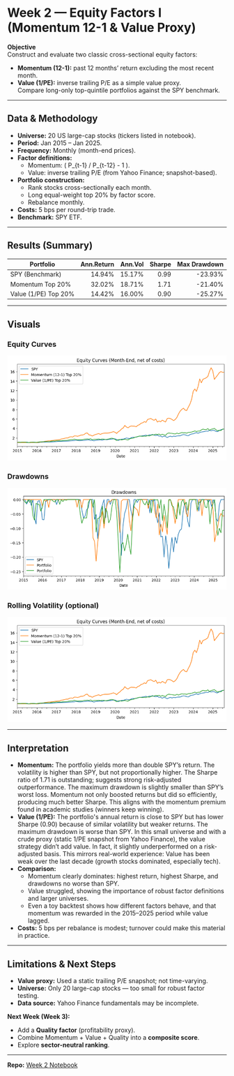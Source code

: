 # Week 2 — Equity Factors I (Momentum 12-1 & Value Proxy)

**Objective**  
Construct and evaluate two classic cross-sectional equity factors:  
- **Momentum (12-1):** past 12 months’ return excluding the most recent month.  
- **Value (1/PE):** inverse trailing P/E as a simple value proxy.  
Compare long-only top-quintile portfolios against the SPY benchmark.

---

## Data & Methodology
- **Universe:** 20 US large-cap stocks (tickers listed in notebook).  
- **Period:** Jan 2015 – Jan 2025.  
- **Frequency:** Monthly (month-end prices).  
- **Factor definitions:**  
  - Momentum: \( P_{t-1} / P_{t-12} - 1 \).  
  - Value: inverse trailing P/E (from Yahoo Finance; snapshot-based).  
- **Portfolio construction:**  
  - Rank stocks cross-sectionally each month.  
  - Long equal-weight top 20% by factor score.  
  - Rebalance monthly.  
- **Costs:** 5 bps per round-trip trade.  
- **Benchmark:** SPY ETF.

---

## Results (Summary)

| Portfolio            | Ann.Return | Ann.Vol | Sharpe | Max Drawdown |
|----------------------|-----------:|--------:|-------:|-------------:|
| SPY (Benchmark)      |    14.94%  |  15.17% |   0.99 |      -23.93% |
| Momentum Top 20%     |    32.02%  |  18.71% |   1.71 |      -21.40% |
| Value (1/PE) Top 20% |    14.42%  |  16.00% |   0.90 |      -25.27% |


---

## Visuals

### Equity Curves
![Equity Curves](img/week02_equity.png)

### Drawdowns
![Drawdowns](img/week02_drawdowns.png)

### Rolling Volatility (optional)
![Rolling Volatility](img/week02_vol.png)

---

## Interpretation
- **Momentum:** The portfolio yields more than double SPY’s return. The volatility is higher than SPY, but not proportionally higher. The Sharpe ratio of 1.71 is outstanding; suggests strong risk-adjusted outperformance. The maximum drawdown is slightly smaller than SPY’s worst loss. Momentum not only boosted returns but did so efficiently, producing much better Sharpe. This aligns with the momentum premium found in academic studies (winners keep winning).
- **Value (1/PE):** The portfolio's annual return is close to SPY but has lower Sharpe (0.90) because of similar volatility but weaker returns. The maximum drawdown is worse than SPY. In this small universe and with a crude proxy (static 1/PE snapshot from Yahoo Finance), the value strategy didn’t add value. In fact, it slightly underperformed on a risk-adjusted basis. This mirrors real-world experience: Value has been weak over the last decade (growth stocks dominated, especially tech).
- **Comparison:** 	
  - Momentum clearly dominates: highest return, highest Sharpe, and drawdowns no worse than SPY.
  - Value struggled, showing the importance of robust factor definitions and larger universes.
  - Even a toy backtest shows how different factors behave, and that momentum was rewarded in the 2015–2025 period while value lagged.
- **Costs:** 5 bps per rebalance is modest; turnover could make this material in practice.

---

## Limitations & Next Steps
- **Value proxy:** Used a static trailing P/E snapshot; not time-varying.  
- **Universe:** Only 20 large-cap stocks — too small for robust factor testing.  
- **Data source:** Yahoo Finance fundamentals may be incomplete.  

**Next Week (Week 3):**  
- Add a **Quality factor** (profitability proxy).  
- Combine Momentum + Value + Quality into a **composite score**.  
- Explore **sector-neutral ranking**.

---

**Repo:** [Week 2 Notebook](../notebooks/02_equity_factors_mom_value.ipynb)